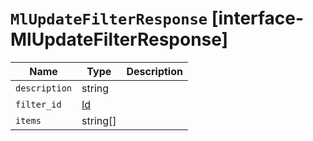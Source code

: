 # `MlUpdateFilterResponse` [interface-MlUpdateFilterResponse]

| Name | Type | Description |
| - | - | - |
| `description` | string | &nbsp; |
| `filter_id` | [Id](./Id.md) | &nbsp; |
| `items` | string[] | &nbsp; |
